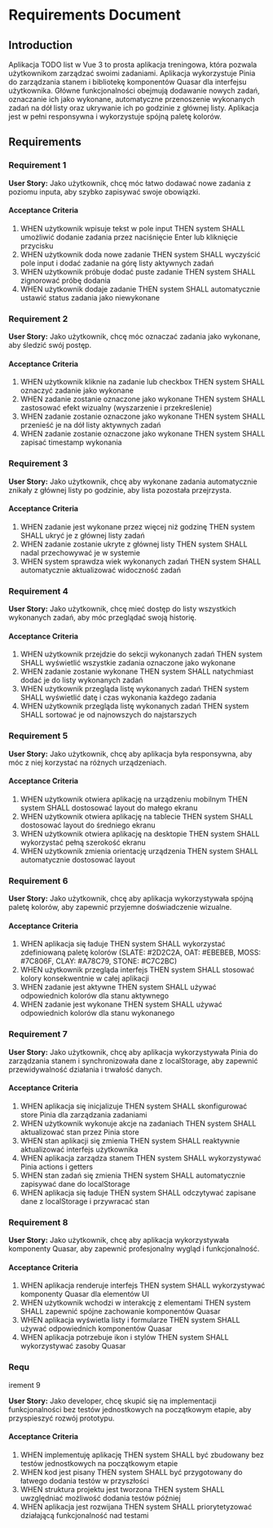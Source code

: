 # Requirements Document

## Introduction

Aplikacja TODO list w Vue 3 to prosta aplikacja treningowa, która pozwala użytkownikom zarządzać swoimi zadaniami. Aplikacja wykorzystuje Pinia do zarządzania stanem i bibliotekę komponentów Quasar dla interfejsu użytkownika. Główne funkcjonalności obejmują dodawanie nowych zadań, oznaczanie ich jako wykonane, automatyczne przenoszenie wykonanych zadań na dół listy oraz ukrywanie ich po godzinie z głównej listy. Aplikacja jest w pełni responsywna i wykorzystuje spójną paletę kolorów.

## Requirements

### Requirement 1

**User Story:** Jako użytkownik, chcę móc łatwo dodawać nowe zadania z poziomu inputa, aby szybko zapisywać swoje obowiązki.

#### Acceptance Criteria

1. WHEN użytkownik wpisuje tekst w pole input THEN system SHALL umożliwić dodanie zadania przez naciśnięcie Enter lub kliknięcie przycisku
2. WHEN użytkownik doda nowe zadanie THEN system SHALL wyczyścić pole input i dodać zadanie na górę listy aktywnych zadań
3. WHEN użytkownik próbuje dodać puste zadanie THEN system SHALL zignorować próbę dodania
4. WHEN użytkownik dodaje zadanie THEN system SHALL automatycznie ustawić status zadania jako niewykonane

### Requirement 2

**User Story:** Jako użytkownik, chcę móc oznaczać zadania jako wykonane, aby śledzić swój postęp.

#### Acceptance Criteria

1. WHEN użytkownik kliknie na zadanie lub checkbox THEN system SHALL oznaczyć zadanie jako wykonane
2. WHEN zadanie zostanie oznaczone jako wykonane THEN system SHALL zastosować efekt wizualny (wyszarzenie i przekreślenie)
3. WHEN zadanie zostanie oznaczone jako wykonane THEN system SHALL przenieść je na dół listy aktywnych zadań
4. WHEN zadanie zostanie oznaczone jako wykonane THEN system SHALL zapisać timestamp wykonania

### Requirement 3

**User Story:** Jako użytkownik, chcę aby wykonane zadania automatycznie znikały z głównej listy po godzinie, aby lista pozostała przejrzysta.

#### Acceptance Criteria

1. WHEN zadanie jest wykonane przez więcej niż godzinę THEN system SHALL ukryć je z głównej listy zadań
2. WHEN zadanie zostanie ukryte z głównej listy THEN system SHALL nadal przechowywać je w systemie
3. WHEN system sprawdza wiek wykonanych zadań THEN system SHALL automatycznie aktualizować widoczność zadań

### Requirement 4

**User Story:** Jako użytkownik, chcę mieć dostęp do listy wszystkich wykonanych zadań, aby móc przeglądać swoją historię.

#### Acceptance Criteria

1. WHEN użytkownik przejdzie do sekcji wykonanych zadań THEN system SHALL wyświetlić wszystkie zadania oznaczone jako wykonane
2. WHEN zadanie zostanie wykonane THEN system SHALL natychmiast dodać je do listy wykonanych zadań
3. WHEN użytkownik przegląda listę wykonanych zadań THEN system SHALL wyświetlić datę i czas wykonania każdego zadania
4. WHEN użytkownik przegląda listę wykonanych zadań THEN system SHALL sortować je od najnowszych do najstarszych

### Requirement 5

**User Story:** Jako użytkownik, chcę aby aplikacja była responsywna, aby móc z niej korzystać na różnych urządzeniach.

#### Acceptance Criteria

1. WHEN użytkownik otwiera aplikację na urządzeniu mobilnym THEN system SHALL dostosować layout do małego ekranu
2. WHEN użytkownik otwiera aplikację na tablecie THEN system SHALL dostosować layout do średniego ekranu
3. WHEN użytkownik otwiera aplikację na desktopie THEN system SHALL wykorzystać pełną szerokość ekranu
4. WHEN użytkownik zmienia orientację urządzenia THEN system SHALL automatycznie dostosować layout

### Requirement 6

**User Story:** Jako użytkownik, chcę aby aplikacja wykorzystywała spójną paletę kolorów, aby zapewnić przyjemne doświadczenie wizualne.

#### Acceptance Criteria

1. WHEN aplikacja się ładuje THEN system SHALL wykorzystać zdefiniowaną paletę kolorów (SLATE: #2D2C2A, OAT: #EBEBEB, MOSS: #7C806F, CLAY: #A78C79, STONE: #C7C2BC)
2. WHEN użytkownik przegląda interfejs THEN system SHALL stosować kolory konsekwentnie w całej aplikacji
3. WHEN zadanie jest aktywne THEN system SHALL używać odpowiednich kolorów dla stanu aktywnego
4. WHEN zadanie jest wykonane THEN system SHALL używać odpowiednich kolorów dla stanu wykonanego

### Requirement 7

**User Story:** Jako użytkownik, chcę aby aplikacja wykorzystywała Pinia do zarządzania stanem i synchronizowała dane z localStorage, aby zapewnić przewidywalność działania i trwałość danych.

#### Acceptance Criteria

1. WHEN aplikacja się inicjalizuje THEN system SHALL skonfigurować store Pinia dla zarządzania zadaniami
2. WHEN użytkownik wykonuje akcje na zadaniach THEN system SHALL aktualizować stan przez Pinia store
3. WHEN stan aplikacji się zmienia THEN system SHALL reaktywnie aktualizować interfejs użytkownika
4. WHEN aplikacja zarządza stanem THEN system SHALL wykorzystywać Pinia actions i getters
5. WHEN stan zadań się zmienia THEN system SHALL automatycznie zapisywać dane do localStorage
6. WHEN aplikacja się ładuje THEN system SHALL odczytywać zapisane dane z localStorage i przywracać stan

### Requirement 8

**User Story:** Jako użytkownik, chcę aby aplikacja wykorzystywała komponenty Quasar, aby zapewnić profesjonalny wygląd i funkcjonalność.

#### Acceptance Criteria

1. WHEN aplikacja renderuje interfejs THEN system SHALL wykorzystywać komponenty Quasar dla elementów UI
2. WHEN użytkownik wchodzi w interakcję z elementami THEN system SHALL zapewnić spójne zachowanie komponentów Quasar
3. WHEN aplikacja wyświetla listy i formularze THEN system SHALL używać odpowiednich komponentów Quasar
4. WHEN aplikacja potrzebuje ikon i stylów THEN system SHALL wykorzystywać zasoby Quasar
### Requ
irement 9

**User Story:** Jako developer, chcę skupić się na implementacji funkcjonalności bez testów jednostkowych na początkowym etapie, aby przyspieszyć rozwój prototypu.

#### Acceptance Criteria

1. WHEN implementuję aplikację THEN system SHALL być zbudowany bez testów jednostkowych na początkowym etapie
2. WHEN kod jest pisany THEN system SHALL być przygotowany do łatwego dodania testów w przyszłości
3. WHEN struktura projektu jest tworzona THEN system SHALL uwzględniać możliwość dodania testów później
4. WHEN aplikacja jest rozwijana THEN system SHALL priorytetyzować działającą funkcjonalność nad testami